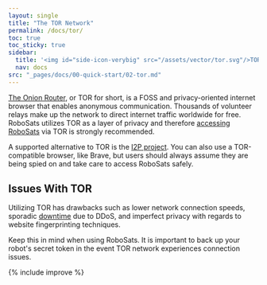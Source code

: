 ```yaml
---
layout: single
title: "The TOR Network"
permalink: /docs/tor/
toc: true
toc_sticky: true
sidebar:
  title: '<img id="side-icon-verybig" src="/assets/vector/tor.svg"/>TOR'
  nav: docs
src: "_pages/docs/00-quick-start/02-tor.md"
---
```


[The Onion Router](https://www.torproject.org/download/), or TOR for short, is a FOSS and privacy-oriented internet browser that enables anonymous communication. Thousands of volunteer relays make up the network to direct internet traffic worldwide for free. RoboSats utilizes TOR as a layer of privacy and therefore [accessing RoboSats](/docs/access/#-privately-with-tor) via TOR is strongly recommended.

A supported alternative to TOR is the [I2P project](/docs/access/#-privately-with-i2p). You can also use a TOR-compatible browser, like Brave, but users should always assume they are being spied on and take care to access RoboSats safely.

## **Issues With TOR**

Utilizing TOR has drawbacks such as lower network connection speeds, sporadic [downtime](https://status.torproject.org/) due to DDoS, and imperfect privacy with regards to website fingerprinting techniques.

Keep this in mind when using RoboSats. It is important to back up your robot's secret token in the event TOR network experiences connection issues.

{% include improve %}
